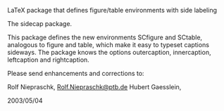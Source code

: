 LaTeX package that defines figure/table environments with side labeling

The sidecap package. 

This package defines the new environments SCfigure and SCtable, analogous to 
figure and table, which make it easy to typeset captions sideways. The package
knows the options outercaption, innercaption, leftcaption and rightcaption.

Please send enhancements and corrections to: 

Rolf Niepraschk, Rolf.Niepraschk@ptb.de
Hubert Gaesslein,

2003/05/04
